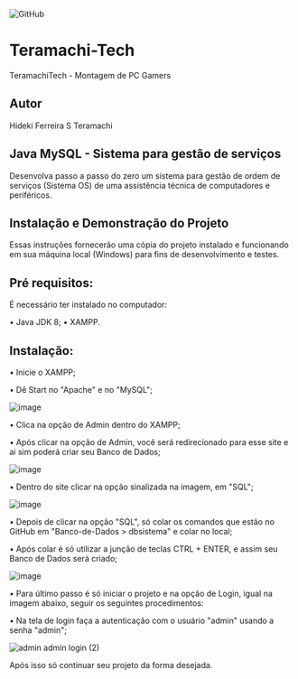 ![GitHub](https://img.shields.io/github/license/hidekibtw/Teramachi-Tech)

# Teramachi-Tech
TeramachiTech - Montagem de PC Gamers

## Autor
Hideki Ferreira S Teramachi

## Java MySQL - Sistema para gestão de serviços
Desenvolva passo a passo do zero um sistema para gestão de ordem de serviços (Sistema OS) de uma assistência técnica de computadores e periféricos.

## Instalação e Demonstração do Projeto
Essas instruções fornecerão uma cópia do projeto instalado e funcionando em sua máquina local (Windows) para fins de desenvolvimento e testes.

## Pré requisitos:
É necessário ter instalado no computador:

• Java JDK 8;
• XAMPP.
## Instalação:
• Inicie o XAMPP;

• Dê Start no "Apache" e no "MySQL";

![image](https://github.com/hidekibtw/Teramachi-Tech/assets/104094361/d2a10a69-a0d3-4b24-bbc0-5b46d81edefc)

• Clica na opção de Admin dentro do XAMPP;

• Após clicar na opção de Admin, você será redirecionado para esse site e ai sim poderá criar seu Banco de Dados;

![image](https://github.com/hidekibtw/Teramachi-Tech/assets/104094361/8bf596fa-ec48-4e4b-9570-7de41d342206)

• Dentro do site clicar na opção sinalizada na imagem, em "SQL";

![image](https://github.com/hidekibtw/Teramachi-Tech/assets/104094361/e2fc5bf6-7250-4f23-a095-441d769e2ffc)

• Depois de clicar na opção "SQL", só colar os comandos que estão no GitHub em "Banco-de-Dados > dbsistema" e colar no local;

• Após colar é só utilizar a junção de teclas CTRL + ENTER, e assim seu Banco de Dados será criado;

![image](https://github.com/hidekibtw/Teramachi-Tech/assets/104094361/18351de7-b095-40cf-b02b-584b59b66b83)

• Para último passo é só iniciar o projeto e na opção de Login, igual na imagem abaixo, seguir os seguintes procedimentos:

• Na tela de login faça a autenticação com o usuário "admin" usando a senha "admin";

![admin admin login (2)](https://github.com/hidekibtw/Teramachi-Tech/assets/104094361/1adb7c46-e2ff-4667-bb33-0126e4168372)

Após isso só continuar seu projeto da forma desejada.






